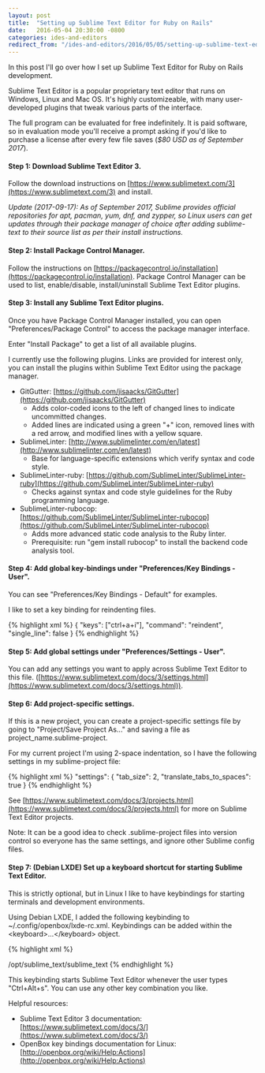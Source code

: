 ```yaml
---
layout: post
title:  "Setting up Sublime Text Editor for Ruby on Rails"
date:   2016-05-04 20:30:00 -0800
categories: ides-and-editors
redirect_from: "/ides-and-editors/2016/05/05/setting-up-sublime-text-editor-for-ruby-on-rails"
---
```

In this post I'll go over how I set up Sublime Text Editor for Ruby on Rails development.

Sublime Text Editor is a popular proprietary text editor that runs on Windows, Linux and Mac OS.  It's highly customizeable, with many user-developed plugins that tweak various parts of the interface.

<!--more-->

The full program can be evaluated for free indefinitely.  It is paid software, so in evaluation mode you'll receive a prompt asking if you'd like to purchase a license after every few file saves (*$80 USD as of September 2017*).

#### Step 1: Download Sublime Text Editor 3.

Follow the download instructions on [https://www.sublimetext.com/3](https://www.sublimetext.com/3) and install.

*Update (2017-09-17): As of September 2017, Sublime provides official repositories for apt, pacman, yum, dnf, and zypper, so Linux users can get updates through their package manager of choice after adding sublime-text to their source list as per their install instructions.*

#### Step 2: Install Package Control Manager.

Follow the instructions on [https://packagecontrol.io/installation](https://packagecontrol.io/installation).  Package Control Manager can be used to list, enable/disable, install/uninstall Sublime Text Editor plugins.

#### Step 3: Install any Sublime Text Editor plugins.

Once you have Package Control Manager installed, you can open "Preferences/Package Control" to access the package manager interface.

Enter "Install Package" to get a list of all available plugins.

I currently use the following plugins.  Links are provided for interest only, you can install the plugins within Sublime Text Editor using the package manager.

* GitGutter: [https://github.com/jisaacks/GitGutter](https://github.com/jisaacks/GitGutter)
  * Adds color-coded icons to the left of changed lines to indicate uncommitted changes.
  * Added lines are indicated using a green "+" icon, removed lines with a red arrow, and modified lines with a yellow square.
* SublimeLinter: [http://www.sublimelinter.com/en/latest](http://www.sublimelinter.com/en/latest)
  * Base for language-specific extensions which verify syntax and code style.
* SublimeLinter-ruby: [https://github.com/SublimeLinter/SublimeLinter-ruby](https://github.com/SublimeLinter/SublimeLinter-ruby)
  * Checks against syntax and code style guidelines for the Ruby programming language.
* SublimeLinter-rubocop: [https://github.com/SublimeLinter/SublimeLinter-rubocop](https://github.com/SublimeLinter/SublimeLinter-rubocop)
  * Adds more advanced static code analysis to the Ruby linter.
  * Prerequisite: run "gem install rubocop" to install the backend code analysis tool.

#### Step 4: Add global key-bindings under "Preferences/Key Bindings - User".

You can see "Preferences/Key Bindings - Default" for examples.

I like to set a key binding for reindenting files.

{% highlight xml %}
{ "keys": ["ctrl+a+i"], "command": "reindent", "single_line": false }
{% endhighlight %}

#### Step 5: Add global settings under "Preferences/Settings - User".

You can add any settings you want to apply across Sublime Text Editor to this file.  ([https://www.sublimetext.com/docs/3/settings.html](https://www.sublimetext.com/docs/3/settings.html)).

#### Step 6: Add project-specific settings.

If this is a new project, you can create a project-specific settings file by going to "Project/Save Project As..." and saving a file as project_name.sublime-project.

For my current project I'm using 2-space indentation, so I have the following settings in my sublime-project file:

{% highlight xml %}
"settings":
{
	"tab_size": 2,
	"translate_tabs_to_spaces": true
}
{% endhighlight %}

See [https://www.sublimetext.com/docs/3/projects.html](https://www.sublimetext.com/docs/3/projects.html) for more on Sublime Text Editor projects.

Note: It can be a good idea to check .sublime-project files into version control so everyone has the same settings, and ignore other Sublime config files.

#### Step 7: (Debian LXDE) Set up a keyboard shortcut for starting Sublime Text Editor.

This is strictly optional, but in Linux I like to have keybindings for starting terminals and development environments.

Using Debian LXDE, I added the following keybinding to ~/.config/openbox/lxde-rc.xml.  Keybindings can be added within the \<keyboard\>...\</keyboard\> object.

{% highlight xml %}
  <!-- Launch Sublime Text Editor when Ctrl+Alt+S is pressed -->
  <keybind key="C-A-s">
    <action name="Execute">
      <command>/opt/sublime_text/sublime_text</command>
    </action>
  </keybind>
{% endhighlight %}

This keybinding starts Sublime Text Editor whenever the user types "Ctrl+Alt+s".  You can use any other key combination you like.

Helpful resources:

* Sublime Text Editor 3 documentation: [https://www.sublimetext.com/docs/3/](https://www.sublimetext.com/docs/3/)
* OpenBox key bindings documentation for Linux: [http://openbox.org/wiki/Help:Actions](http://openbox.org/wiki/Help:Actions)
